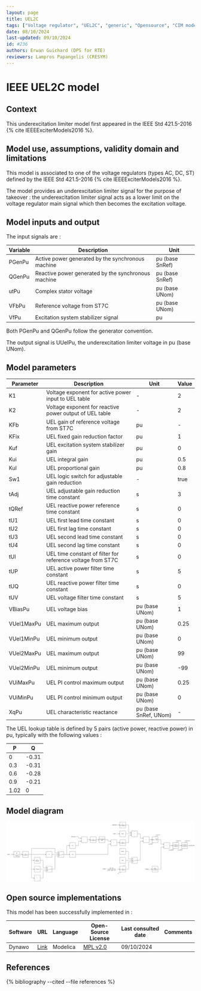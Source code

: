 ```yaml
---
layout: page
title: UEL2C
tags: ["Voltage regulator", "UEL2C", "generic", "Opensource", "CIM model", "RMS", "phasor", "MRL4", "Single phase", "IEEE", "dynawo", "#236"]
date: 08/10/2024
last-updated: 09/10/2024
id: #236
authors: Erwan Guichard (DPS for RTE)
reviewers: Lampros Papangelis (CRESYM)
---
```

# IEEE UEL2C model

## Context

This underexcitation limiter model first appeared in the IEEE Std 421.5-2016 {% cite IEEEExciterModels2016 %}.

## Model use, assumptions, validity domain and limitations

This model is associated to one of the voltage regulators (types AC, DC, ST) defined by the IEEE Std 421.5-2016 {% cite IEEEExciterModels2016 %}.

The model provides an underexcitation limiter signal for the purpose of takeover : the underexcitation limiter signal acts as a lower limit on the voltage regulator main signal which then becomes the excitation voltage.

## Model inputs and output

The input signals are :

| Variable | Description | Unit |
| -------- | ----------- | ---- |
| PGenPu | Active power generated by the synchronous machine | pu (base SnRef) |
| QGenPu | Reactive power generated by the synchronous machine | pu (base SnRef) |
| utPu | Complex stator voltage | pu (base UNom) |
| VFbPu | Reference voltage from ST7C | pu (base UNom) |
| VfPu | Excitation system stabilizer signal | pu |

Both PGenPu and QGenPu follow the generator convention.

The output signal is UUelPu, the underexcitation limiter voltage in pu (base UNom).

## Model parameters

| Parameter | Description | Unit | Value |
| --------- | ----------- | ---- | ----- |
| K1 | Voltage exponent for active power input to UEL table | - | 2 |
| K2 | Voltage exponent for reactive power output of UEL table | - | 2 |
| KFb | UEL gain of reference voltage from ST7C | pu | - |
| KFix | UEL fixed gain reduction factor | pu | 1 |
| Kuf | UEL excitation system stabilizer gain | pu | 0 |
| Kui | UEL integral gain | pu | 0.5 |
| Kul | UEL proportional gain | pu | 0.8 |
| Sw1 | UEL logic switch for adjustable gain reduction | - | true |
| tAdj | UEL adjustable gain reduction time constant | s | 3 |
| tQRef | UEL reactive power reference time constant | s | 0 |
| tU1 | UEL first lead time constant | s | 0 |
| tU2 | UEL first lag time constant | s | 0 |
| tU3 | UEL second lead time constant | s | 0 |
| tU4 | UEL second lag time constant | s | 0 |
| tUl | UEL time constant of filter for reference voltage from ST7C | s | 0 |
| tUP | UEL active power filter time constant | s | 5 |
| tUQ | UEL reactive power filter time constant | s | 0 |
| tUV | UEL voltage filter time constant | s | 5 |
| VBiasPu | UEL voltage bias | pu (base UNom) | 1 |
| VUel1MaxPu | UEL maximum output | pu (base UNom) | 0.25 |
| VUel1MinPu | UEL minimum output | pu (base UNom) | 0 |
| VUel2MaxPu | UEL maximum output | pu (base UNom) | 99 |
| VUel2MinPu | UEL minimum output | pu (base UNom) | -99 |
| VUiMaxPu | UEL PI control maximum output | pu (base UNom) | 0.25 |
| VUiMinPu | UEL PI control minimum output | pu (base UNom) | 0 |
| XqPu | UEL characteristic reactance | pu (base SnRef, UNom) | - |

The UEL lookup table is defined by 5 pairs (active power, reactive power) in pu, typically with the following values :

| P | Q |
| - | - |
| 0 | -0.31 |
| 0.3 | -0.31 |
| 0.6 | -0.28 |
| 0.9 | -0.21 |
| 1.02 | 0 |

## Model diagram

![UEL2C](UEL2C.drawio.svg)

## Open source implementations

This model has been successfully implemented in :

| Software      | URL | Language | Open-Source License | Last consulted date | Comments |
| ------------- | --- | -------- | ------------------- | ------------------- | -------- |
| Dynawo | [Link](https://github.com/dynawo/dynawo) | Modelica | [MPL v2.0](https://www.mozilla.org/en-US/MPL/2.0/)  | 09/10/2024 |  |

## References

{% bibliography --cited --file references  %}